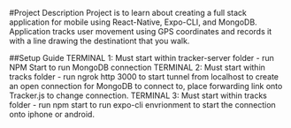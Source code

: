 #Project Description
Project is to learn about creating a full stack application for mobile using React-Native, Expo-CLI, and MongoDB. Application tracks user movement using GPS coordinates and records it with a line drawing the destinationt that you walk.

##Setup Guide
TERMINAL 1: Must start within tracker-server folder - run NPM Start to run MongoDB connection
TERMINAL 2: Must start within tracks folder - run ngrok http 3000 to start tunnel from localhost to create an open connection for MongoDB to connect to, place forwarding link onto Tracker.js to change connection.
TERMINAL 3: Must start within tracks folder - run npm start to run expo-cli envrionment to start the connection onto iphone or android.